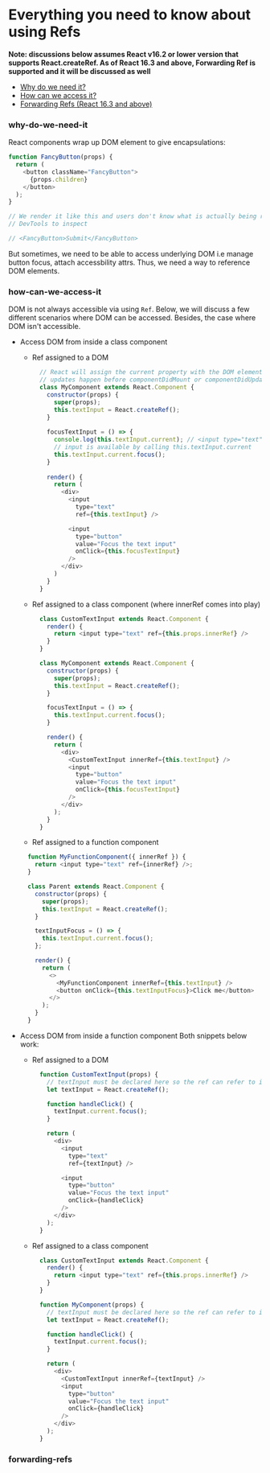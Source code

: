 # Everything you need to know about using Refs

**Note: discussions below assumes React v16.2 or lower version that supports React.createRef. As of React 16.3 and above, Forwarding Ref is supported and it will be discussed as well**

* [Why do we need it?](#why-do-we-need-it)
* [How can we access it?](#how-can-we-access-it)
* [Forwarding Refs (React 16.3 and above)](#forwarding-refs)

### why-do-we-need-it
React components wrap up DOM element to give encapsulations:

```js
function FancyButton(props) {
  return (
    <button className="FancyButton">
      {props.children}
    </button>
  );
}

// We render it like this and users don't know what is actually being rendered without using tools like Chrome 
// DevTools to inspect

// <FancyButton>Submit</FancyButton>
```

But sometimes, we need to be able to access underlying DOM i.e manage button focus, attach accessbility attrs.
Thus, we need a way to reference DOM elements.


### how-can-we-access-it

DOM is not always accessible via using `Ref`. Below, we will discuss a few different scenarios where DOM can be accessed. Besides, the case where DOM isn't accessible.

  * Access DOM from inside a class component
    * Ref assigned to a DOM
  
      ```js
        // React will assign the current property with the DOM element when the component mounts, and assign it back to null when it unmounts. ref 
        // updates happen before componentDidMount or componentDidUpdate lifecycle methods.
        class MyComponent extends React.Component {
          constructor(props) {
            super(props);
            this.textInput = React.createRef();
          }
          
          focusTextInput = () => {
            console.log(this.textInput.current); // <input type="text">
            // input is available by calling this.textInput.current
            this.textInput.current.focus();
          }
          
          render() {
            return (
              <div>
                <input
                  type="text"
                  ref={this.textInput} />

                <input
                  type="button"
                  value="Focus the text input"
                  onClick={this.focusTextInput}
                />
              </div>
            )
          }
        }
      ```
  
    * Ref assigned to a class component (where innerRef comes into play)
      ```js
        class CustomTextInput extends React.Component {
          render() {
            return <input type="text" ref={this.props.innerRef} />
          }
        }

        class MyComponent extends React.Component {
          constructor(props) {
            super(props);
            this.textInput = React.createRef();
          }

          focusTextInput = () => {
            this.textInput.current.focus();
          }

          render() {
            return (
              <div>
                <CustomTextInput innerRef={this.textInput} />
                <input
                  type="button"
                  value="Focus the text input"
                  onClick={this.focusTextInput}
                />
              </div>
            );
          }
        } 
      ```
      
     * Ref assigned to a function component
      
      ```js
        function MyFunctionComponent({ innerRef }) {
          return <input type="text" ref={innerRef} />;
        }

        class Parent extends React.Component {
          constructor(props) {
            super(props);
            this.textInput = React.createRef();
          }

          textInputFocus = () => {
            this.textInput.current.focus();
          };

          render() {
            return (
              <>
                <MyFunctionComponent innerRef={this.textInput} />
                <button onClick={this.textInputFocus}>Click me</button>
              </>
            );
          }
        }     
      ```

  * Access DOM from inside a function component
    Both snippets below work:
    
    * Ref assigned to a DOM
    
      ```js
        function CustomTextInput(props) {
          // textInput must be declared here so the ref can refer to it
          let textInput = React.createRef();

          function handleClick() {
            textInput.current.focus();
          }

          return (
            <div>
              <input
                type="text"
                ref={textInput} />

              <input
                type="button"
                value="Focus the text input"
                onClick={handleClick}
              />
            </div>
          );
        }    
      ```
      
    * Ref assigned to a class component
    
      ```js
        class CustomTextInput extends React.Component {
          render() {
            return <input type="text" ref={this.props.innerRef} />
          }
        }      
      
        function MyComponent(props) {
          // textInput must be declared here so the ref can refer to it
          let textInput = React.createRef();

          function handleClick() {
            textInput.current.focus();
          }

          return (
            <div>
              <CustomTextInput innerRef={textInput} />
              <input
                type="button"
                value="Focus the text input"
                onClick={handleClick}
              />
            </div>
          );
        }    
      ```

### forwarding-refs
    
    
    
  
   
